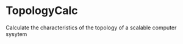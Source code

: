 TopologyCalc
============

Calculate the characteristics of the topology of a scalable computer sysytem
